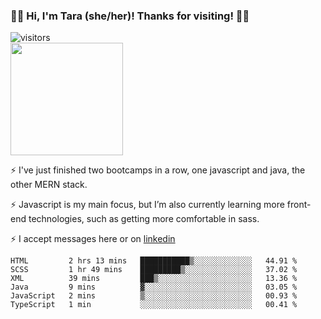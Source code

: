 ### 👋🏾 Hi, I'm Tara (she/her)! Thanks for visiting! 👋🏾
![visitors](https://visitor-badge.glitch.me/badge?page_id=qualmless)
<BR>
<img height="180em" src="https://github-readme-stats.vercel.app/api?username=qualmless&show_icons=true&hide_border=true&&count_private=true&include_all_commits=true" />

⚡️ I've just finished two bootcamps in a row, one javascript and java, the other MERN stack. 

⚡️ Javascript is my main focus, but I’m also currently learning more front-end technologies, such as getting more comfortable in sass. 

⚡️ I accept messages here or on <a href="https://www.linkedin.com/in/tarajdunmore/">linkedin</a>

<!--START_SECTION:waka-->

```text
HTML         2 hrs 13 mins   ███████████▒░░░░░░░░░░░░░   44.91 %
SCSS         1 hr 49 mins    █████████▒░░░░░░░░░░░░░░░   37.02 %
XML          39 mins         ███▒░░░░░░░░░░░░░░░░░░░░░   13.36 %
Java         9 mins          ▓░░░░░░░░░░░░░░░░░░░░░░░░   03.05 %
JavaScript   2 mins          ▒░░░░░░░░░░░░░░░░░░░░░░░░   00.93 %
TypeScript   1 min           ░░░░░░░░░░░░░░░░░░░░░░░░░   00.41 %
```

<!--END_SECTION:waka-->

<!--
**qualmless/qualmless** is a ✨ _special_ ✨ repository because its `README.md` (this file) appears on your GitHub profile.

Here are some ideas to get you started:
- 🔭 I’m currently working on ...
- 👯 I’m looking to collaborate on ...
- 🤔 I’m looking for help with ...
- 💬 Ask me about ...
- 📫 How to reach me: ...
- ⚡ Fun fact: ...
-->
